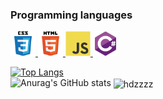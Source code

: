 <h3 align="left">Programming languages</h3>
<p align="left"><a href="https://www.w3schools.com/css/" target="_blank"> <img src="https://raw.githubusercontent.com/devicons/devicon/master/icons/css3/css3-original-wordmark.svg" alt="css3" width="40" height="40"/> </a> <a href="https://www.w3.org/html/" target="_blank"> <img src="https://raw.githubusercontent.com/devicons/devicon/master/icons/html5/html5-original-wordmark.svg" alt="html5" width="40" height="40"/> </a> <a href="https://developer.mozilla.org/en-US/docs/Web/JavaScript" target="_blank"> <img src="https://raw.githubusercontent.com/devicons/devicon/master/icons/javascript/javascript-original.svg" alt="javascript" width="40" height="40"/> </a><img src="https://raw.githubusercontent.com/devicons/devicon/master/icons/csharp/csharp-original.svg" alt="csharp" width="40" height="40"/> </a> </p>

[![Top Langs](https://github-readme-stats.vercel.app/api/top-langs/?username=HDzzzz&theme=tokyonight&layout=compact)]()
<br>
![Anurag's GitHub stats](https://github-readme-stats.vercel.app/api?username=HDzzzz&show_icons=true&theme=tokyonight)
<img align="center" src="https://github-readme-streak-stats.herokuapp.com/?user=hdzzzz&show_icons=true&theme=tokyonight" alt="hdzzzz" />
